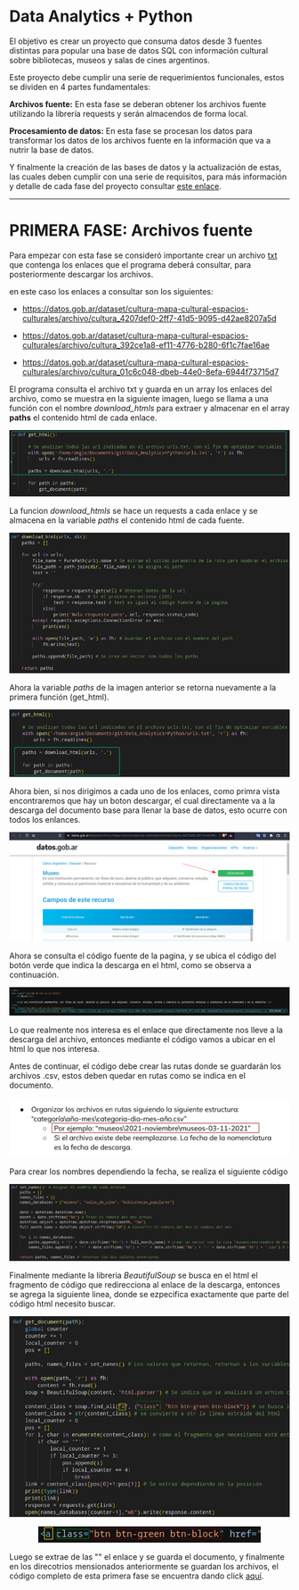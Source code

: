# Data Analytics + Python

El objetivo es crear un proyecto que consuma datos desde 3 fuentes distintas para popular una base de datos SQL con información cultural sobre bibliotecas, museos y salas de cines argentinos.

Este proyecto debe cumplir una seríe de requerimientos funcionales, estos se dividen en 4 partes fundamentales:

**Archivos fuente:** En esta fase se deberan obtener los archivos fuente utilizando la librería requests y serán almacendos de forma local.

**Procesamiento de datos:** En esta fase se procesan los datos para transformar los datos de los archivos fuente en la información que va a nutrir la base de datos.

Y finalmente la creación de las bases de datos y la actualización de estas, las cuales deben cumplir con una serie de requisitos, para más información y detalle de cada fase del proyecto consultar [este enlace](https://drive.google.com/file/d/1ZxBnjsof8yCZx1JVLVaq5DbRjvIIvfJs/view "Detalles de reto Alkemy").

___

# PRIMERA FASE: Archivos fuente

Para empezar con esta fase se consideró importante crear un archivo [txt](./urls.txt) que contenga los enlaces que el programa deberá consultar, para posteriormente descargar los archivos.

en este caso los enlaces a consultar son los siguientes:

- https://datos.gob.ar/dataset/cultura-mapa-cultural-espacios-culturales/archivo/cultura_4207def0-2ff7-41d5-9095-d42ae8207a5d

- https://datos.gob.ar/dataset/cultura-mapa-cultural-espacios-culturales/archivo/cultura_392ce1a8-ef11-4776-b280-6f1c7fae16ae

- https://datos.gob.ar/dataset/cultura-mapa-cultural-espacios-culturales/archivo/cultura_01c6c048-dbeb-44e0-8efa-6944f73715d7


El programa consulta el archivo txt y guarda en un array los enlaces del archivo, como se muestra en la siguiente imagen, luego se llama a una función con el nombre *download_htmls* para extraer y almacenar en el array **paths** el contenido html de cada enlace.

<p align="center"> <img src=./imagenes/get_html.png> </p>

La funcion *download_htmls* se hace un requests a cada enlace y se almacena en la variable *paths* el contenido html de cada fuente.

<p align="center"> <img src=./imagenes/download_htmls.png> </p>

Ahora la variable *paths* de la imagen anterior se retorna nuevamente a la primera función (get_html).

<p align="center"> <img src=./imagenes/get_html_2.png> </p>

Ahora bien, si nos dirigimos a cada uno de los enlaces, como primra vista encontraremos que hay un boton descargar, el cual directamente va a la descarga del documento base para llenar la base de datos, esto ocurre con todos los enlances.

<p align="center"> <img src=./imagenes/vista_pag.png> </p>

Ahora se consulta el código fuente de la pagina, y se ubica el código del botón verde que indica la descarga en el html, como se observa a continuación.

<p align="center"> <img src=./imagenes/html_pag.png> </p>

Lo que realmente nos interesa es el enlace que directamente nos lleve a la descarga del archivo, entonces mediante el código vamos a ubicar en el html lo que nos interesa.

Antes de continuar, el código debe crear las rutas donde se guardarán los archivos .csv, estos deben quedar en rutas como se indica en el documento. 

<p align="center"> <img src=./imagenes/recorte.png> </p>

Para crear los nombres dependiendo la fecha, se realiza el siguiente código

<p align="center"> <img src=./imagenes/crear_rutas.png> </p>

Finalmente mediante la libreria *BeautifulSoup* se busca en el html el fragmento de código que redirecciona al enlace de la descarga, entonces se agrega la siguiente linea, donde se ezpecifica exactamente que parte del código html necesito buscar.

<p align="center"> <img src=./imagenes/extraer.png> </p>

<p align="center"> <img src=./imagenes/html.png> </p>

Luego se extrae de las "" el enlace y se guarda el documento, y finalmente en los direcotrios mensionados anteriormente se guardan los archivos, el código completo de esta primera fase se encuentra dando click [aquí](./scraper.py). 